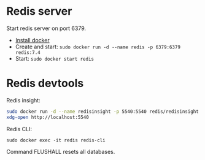 # Redis server

Start redis server on port 6379.
- [Install docker](https://docs.docker.com/engine/install/ubuntu/#install-using-the-repository)
- Create and start: `sudo docker run -d --name redis -p 6379:6379 redis:7.4`
- Start: `sudo docker start redis`

# Redis devtools
Redis insight:
```bash
sudo docker run -d --name redisinsight -p 5540:5540 redis/redisinsight:latest
xdg-open http://localhost:5540
```
Redis CLI:
```
sudo docker exec -it redis redis-cli
```
Command FLUSHALL resets all databases.

